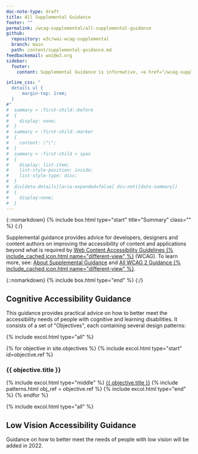 ```yaml
---
doc-note-type: draft
title: All Supplemental Guidance
footer: ""
permalink: /wcag-supplemental/all-supplemental-guidance
github: 
  repository: w3c/wai-wcag-supplemental
  branch: main
  path: content/supplemental-guidance.md
feedbackemail: wai@w3.org
sidebar:
  footer:
    content: Supplemental Guidance is informative, <a href="/wcag-supplemental/about">not required to meet WCAG</a>.

inline_css: "
  details ul {
      margin-top: 1rem;
  }  
#"
#  summary > :first-child::before
#  {
#    display: none;
#  }
#  summary > :first-child::marker
#  {
#    content: \"\";
#  }
#  summary > :first-child > span
#  {
#    display: list-item;
#    list-style-position: inside;
#    list-style-type: disc;
#  }
#  div[data-details][aria-expanded=false] div:not([data-summary])
#  {
#    display:none;
#  }
---
```


{::nomarkdown} {% include box.html type="start" title="Summary" class="" %} {:/}

Supplemental guidance provides advice for developers, designers and content authors on improving the accessibility of content and applications beyond what is required by [Web Content Accessibility Guidelines {% include_cached icon.html name="different-view" %}](https://www.w3.org/WAI/standards-guidelines/wcag/) (WCAG). To learn more, see: [About Supplemental Guidance](../wcag-supplemental/about) and [All WCAG 2 Guidance {% include_cached icon.html name="different-view" %}](https://www.w3.org/WAI/standards-guidelines/wcag/docs/).

{::nomarkdown} {% include box.html type="end" %} {:/}

## Cognitive Accessibility Guidance

This guidance provides practical advice on how to better meet the accessibility needs of people with cognitive and learning disabilities. It  consists of a set of "Objectives", each containing several design patterns:

{% include excol.html type="all" %}

{% for objective in site.objectives %}
  {% include excol.html type="start" id=objective.ref %}
  <h3>{{ objective.title }}</h3>
  {% include excol.html type="middle" %}
  <a href="{{ objective.url | relative_url }}">{{ objective.title }}</a>
  {% include patterns.html obj_ref = objective.ref %}
  {% include excol.html type="end" %}
{% endfor %}

{% include excol.html type="all" %}

## Low Vision Accessibility Guidance

Guidance on how to better meet the needs of people with low vision will be added in 2022.

